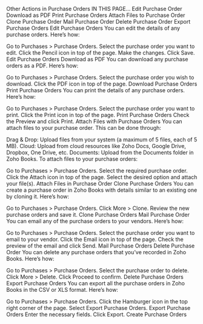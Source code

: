 Other Actions in Purchase Orders
IN THIS PAGE…
Edit Purchase Order
Download as PDF
Print Purchase Orders
Attach Files to Purchase Order
Clone Purchase Order
Mail Purchase Order
Delete Purchase Order
Export Purchase Orders
Edit Purchase Orders
You can edit the details of any purchase orders. Here’s how:

Go to Purchases > Purchase Orders.
Select the purchase order you want to edit.
Click the Pencil icon in top of the page.
Make the changes.
Click Save.
Edit Purchase Orders
Download as PDF
You can download any purchase orders as a PDF. Here’s how:

Go to Purchases > Purchase Orders.
Select the purchase order you wish to download.
Click the PDF icon in top of the page.
Download Purchase Orders
Print Purchase Orders
You can print the details of any purchase orders. Here’s how:

Go to Purchases > Purchase Orders.
Select the purchase order you want to print.
Click the Print icon in top of the page.
Print Purchase Orders
Check the Preview and click Print.
Attach Files with Purchase Orders
You can attach files to your purchase order. This can be done through:

Drag & Drop: Upload files from your system (a maximum of 5 files, each of 5 MB).
Cloud: Upload from cloud resources like Zoho Docs, Google Drive, Dropbox, One Drive, etc.
Documents: Upload from the Documents folder in Zoho Books.
To attach files to your purchase orders:

Go to Purchases > Purchase Orders.
Select the required purchase order.
Click the Attach icon in top of the page.
Select the desired option and attach your file(s).
Attach Files in Purchase Order
Clone Purchase Orders
You can create a purchase order in Zoho Books with details similar to an existing one by cloning it. Here’s how:

Go to Purchases > Purchase Orders.
Click More > Clone.
Review the new purchase orders and save it.
Clone Purchase Orders
Mail Purchase Order
You can email any of the purchase orders to your vendors. Here’s how:

Go to Purchases > Purchase Orders.
Select the purchase order you want to email to your vendor.
Click the Email icon in top of the page.
Check the preview of the email and click Send.
Mail Purchase Orders
Delete Purchase Order
You can delete any purchase orders that you’ve recorded in Zoho Books. Here’s how:

Go to Purchases > Purchase Orders.
Select the purchase order to delete.
Click More > Delete.
Click Proceed to confirm.
Delete Purchase Orders
Export Purchase Orders
You can export all the purchase orders in Zoho Books in the CSV or XLS format. Here’s how:

Go to Purchases > Purchase Orders.
Click the Hamburger icon in the top right corner of the page.
Select Export Purchase Orders.
Export Purchase Orders
Enter the necessary fields.
Click Export.
Create Purchase Orders
